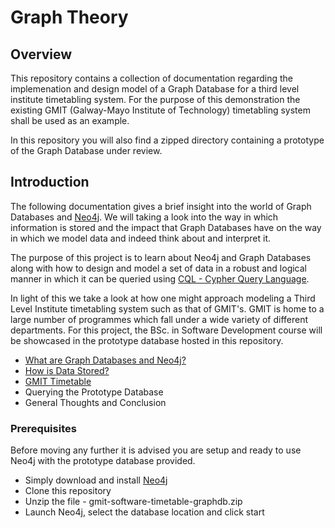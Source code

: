 # Graph Theory

## Overview
This repository contains a collection of documentation regarding the implemenation and design model of a Graph Database for a third level institute timetabling system. For the purpose of this demonstration the existing GMIT (Galway-Mayo Institute of Technology) timetabling system shall be used as an example.

In this repository you will also find a zipped directory containing a prototype of the Graph Database under review.

## Introduction

The following documentation gives a brief insight into the world of Graph Databases and [Neo4j](https://neo4j.com/).
We will taking a look into the way in which information is stored and the impact that Graph Databases have on the way in which we model data and indeed think about and interpret it.

The purpose of this project is to learn about Neo4j and Graph Databases along with how to design and model a set of data in a robust and logical manner in which it can be queried using [CQL - Cypher Query Language](https://neo4j.com/developer/cypher-query-language/).

In light of this we take a look at how one might approach modeling a Third Level Institute timetabling system such as that of GMIT's. GMIT is home to a large number of programmes which fall under a wide variety of different departments. For this project, the BSc. in Software Development course will be showcased in the prototype database hosted in this repository.

- [What are Graph Databases and Neo4j?](about-graphdb-and-neo4j)
- [How is Data Stored?](how-data-is-stored)
- [GMIT Timetable](gmit-timetable)
- Querying the Prototype Database
- General Thoughts and Conclusion

### Prerequisites 

Before moving any further it is advised you are setup and ready to use Neo4j with the prototype database provided. 

- Simply download and install [Neo4j](https://neo4j.com/download/)
- Clone this repository
- Unzip the file - gmit-software-timetable-graphdb.zip
- Launch Neo4j, select the database location and click start